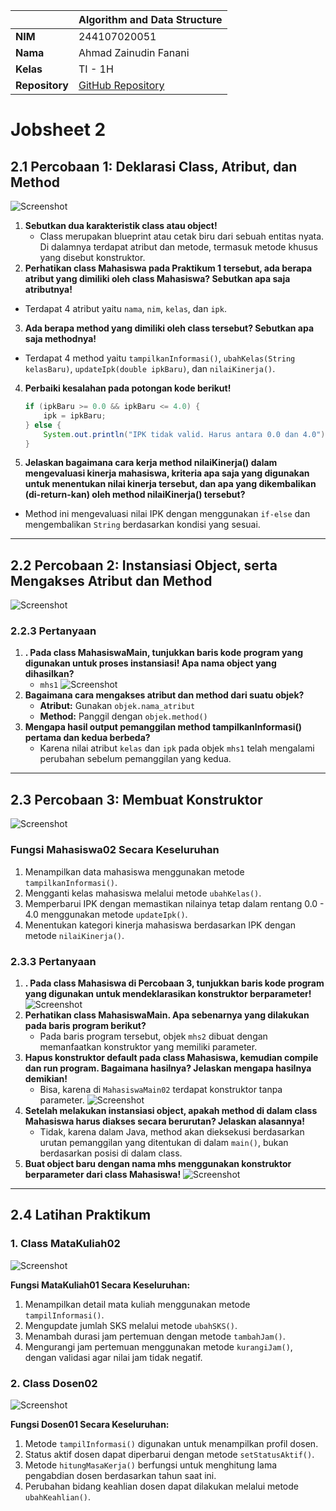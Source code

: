 |  | Algorithm and Data Structure |
|--|--|
| **NIM** |  244107020051 |
| **Nama** |  Ahmad Zainudin Fanani |
| **Kelas** | TI - 1H |
| **Repository** | [GitHub Repository](https://github.com/Ahmad-Zainudin-Fanani/ALSD_1) |

# Jobsheet 2

## 2.1 Percobaan 1: Deklarasi Class, Atribut, dan Method

![Screenshot](error.png)

1. **Sebutkan dua karakteristik class atau object!**
   - Class merupakan blueprint atau cetak biru dari sebuah entitas nyata. Di dalamnya terdapat atribut dan metode, termasuk metode khusus yang disebut konstruktor.
2. **Perhatikan class Mahasiswa pada Praktikum 1 tersebut, ada berapa atribut yang dimiliki oleh class Mahasiswa? Sebutkan apa saja atributnya!**
- Terdapat 4 atribut yaitu `nama`, `nim`, `kelas`, dan `ipk`.
3. **Ada berapa method yang dimiliki oleh class tersebut? Sebutkan apa saja methodnya!**
- Terdapat 4 method yaitu `tampilkanInformasi()`, `ubahKelas(String kelasBaru)`, `updateIpk(double ipkBaru)`, dan `nilaiKinerja()`.
4. **Perbaiki kesalahan pada potongan kode berikut!**
   ```java
   if (ipkBaru >= 0.0 && ipkBaru <= 4.0) {
       ipk = ipkBaru;
   } else {
       System.out.println("IPK tidak valid. Harus antara 0.0 dan 4.0");
   }
   ```
5. **Jelaskan bagaimana cara kerja method nilaiKinerja() dalam mengevaluasi kinerja mahasiswa, kriteria apa saja yang digunakan untuk menentukan nilai kinerja tersebut, dan apa yang dikembalikan (di-return-kan) oleh method nilaiKinerja() tersebut?**
- Method ini mengevaluasi nilai IPK dengan menggunakan `if-else` dan mengembalikan `String` berdasarkan kondisi yang sesuai.

---

## 2.2 Percobaan 2: Instansiasi Object, serta Mengakses Atribut dan Method

![Screenshot](2.png)

### **2.2.3 Pertanyaan**
1. **. Pada class MahasiswaMain, tunjukkan baris kode program yang digunakan untuk proses instansiasi! Apa nama object yang dihasilkan?**
   - `mhs1` ![Screenshot](3.png)
2. **Bagaimana cara mengakses atribut dan method dari suatu objek?**
   - **Atribut:** Gunakan `objek.nama_atribut`
   - **Method:** Panggil dengan `objek.method()`
3. **Mengapa hasil output pemanggilan method tampilkanInformasi() pertama dan kedua berbeda?**
   - Karena nilai atribut `kelas` dan `ipk` pada objek `mhs1` telah mengalami perubahan sebelum pemanggilan yang kedua.

---

## 2.3 Percobaan 3: Membuat Konstruktor

![Screenshot](4.png)

### **Fungsi Mahasiswa02 Secara Keseluruhan**
1. Menampilkan data mahasiswa menggunakan metode `tampilkanInformasi()`.
2. Mengganti kelas mahasiswa melalui metode `ubahKelas()`.
3. Memperbarui IPK dengan memastikan nilainya tetap dalam rentang 0.0 - 4.0 menggunakan metode `updateIpk()`.
4. Menentukan kategori kinerja mahasiswa berdasarkan IPK dengan metode `nilaiKinerja()`.

### **2.3.3 Pertanyaan**
1. **. Pada class Mahasiswa di Percobaan 3, tunjukkan baris kode program yang digunakan untuk mendeklarasikan konstruktor berparameter!**
   ![Screenshot](5.png)
2. **Perhatikan class MahasiswaMain. Apa sebenarnya yang dilakukan pada baris program berikut?**
   - Pada baris program tersebut, objek `mhs2` dibuat dengan memanfaatkan konstruktor yang memiliki parameter.
3. **Hapus konstruktor default pada class Mahasiswa, kemudian compile dan run program. Bagaimana hasilnya? Jelaskan mengapa hasilnya demikian!**
   - Bisa, karena di `MahasiswaMain02` terdapat konstruktor tanpa parameter. ![Screenshot](6.png)
4. **Setelah melakukan instansiasi object, apakah method di dalam class Mahasiswa harus diakses secara berurutan? Jelaskan alasannya!**
   - Tidak, karena dalam Java, method akan dieksekusi berdasarkan urutan pemanggilan yang ditentukan di dalam `main()`, bukan berdasarkan posisi di dalam class.
5. **Buat object baru dengan nama mhs<NamaMahasiswa> menggunakan konstruktor berparameter dari class Mahasiswa!**
   ![Screenshot](7.png)

---

## 2.4 Latihan Praktikum

### **1. Class MataKuliah02**
![Screenshot](8.png)

**Fungsi MataKuliah01 Secara Keseluruhan:**
1. Menampilkan detail mata kuliah menggunakan metode `tampilInformasi()`.
2. Mengupdate jumlah SKS melalui metode `ubahSKS()`.
3. Menambah durasi jam pertemuan dengan metode `tambahJam()`.
4. Mengurangi jam pertemuan menggunakan metode `kurangiJam()`,  dengan validasi agar nilai jam tidak negatif.

### **2. Class Dosen02**
![Screenshot](9.png)

**Fungsi Dosen01 Secara Keseluruhan:**
1. Metode `tampilInformasi()` digunakan untuk menampilkan profil dosen.
2. Status aktif dosen dapat diperbarui dengan metode `setStatusAktif()`.
3. Metode `hitungMasaKerja()` berfungsi untuk menghitung lama pengabdian dosen berdasarkan tahun saat ini.
4. Perubahan bidang keahlian dosen dapat dilakukan melalui metode `ubahKeahlian()`.